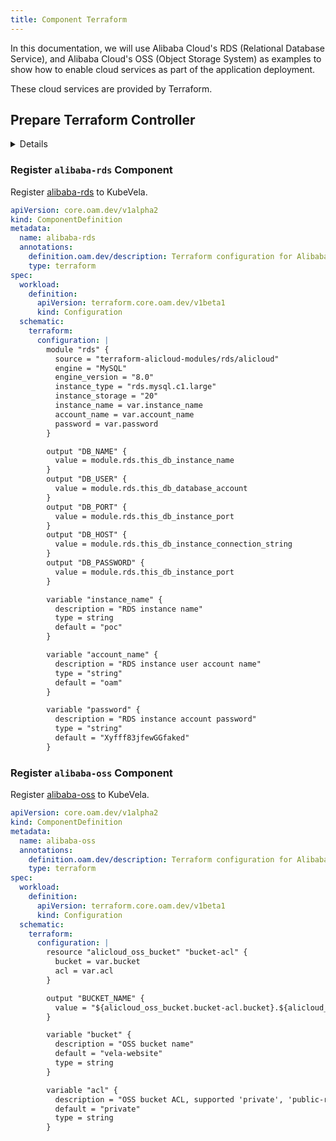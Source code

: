```yaml
---
title: Component Terraform
---
```


In this documentation, we will use Alibaba Cloud's RDS (Relational Database Service), and Alibaba Cloud's OSS (Object Storage System) as examples to show how to enable cloud services as part of the application deployment.

These cloud services are provided by Terraform.

## Prepare Terraform Controller

<details>

Download the latest chart, like `terraform-controller-chart-0.1.8.tgz`, from the latest [releases list](https://github.com/oam-dev/terraform-controller/releases) and install it.

```shell
$ helm install terraform-controller terraform-controller-0.1.8.tgz
NAME: terraform-controller
LAST DEPLOYED: Mon Apr 26 15:55:35 2021
NAMESPACE: default
STATUS: deployed
REVISION: 1
TEST SUITE: None
```

### Apply Provider Credentials

By applying Terraform Provider credentials, Terraform controller can be authenticated to deploy and manage cloud resources.

Please refer to [Terraform controller getting started](https://github.com/oam-dev/terraform-controller/blob/master/getting-started.md) on how to apply Provider for Alibaba Cloud or AWS.

</details>

### Register `alibaba-rds` Component

Register [alibaba-rds](https://github.com/oam-dev/kubevela/tree/master/docs/examples/terraform/cloud-resource-provision-and-consume/ComponentDefinition-alibaba-rds.yaml) to KubeVela.

```yaml
apiVersion: core.oam.dev/v1alpha2
kind: ComponentDefinition
metadata:
  name: alibaba-rds
  annotations:
    definition.oam.dev/description: Terraform configuration for Alibaba Cloud RDS object
    type: terraform
spec:
  workload:
    definition:
      apiVersion: terraform.core.oam.dev/v1beta1
      kind: Configuration
  schematic:
    terraform:
      configuration: |
        module "rds" {
          source = "terraform-alicloud-modules/rds/alicloud"
          engine = "MySQL"
          engine_version = "8.0"
          instance_type = "rds.mysql.c1.large"
          instance_storage = "20"
          instance_name = var.instance_name
          account_name = var.account_name
          password = var.password
        }

        output "DB_NAME" {
          value = module.rds.this_db_instance_name
        }
        output "DB_USER" {
          value = module.rds.this_db_database_account
        }
        output "DB_PORT" {
          value = module.rds.this_db_instance_port
        }
        output "DB_HOST" {
          value = module.rds.this_db_instance_connection_string
        }
        output "DB_PASSWORD" {
          value = module.rds.this_db_instance_port
        }

        variable "instance_name" {
          description = "RDS instance name"
          type = string
          default = "poc"
        }

        variable "account_name" {
          description = "RDS instance user account name"
          type = "string"
          default = "oam"
        }

        variable "password" {
          description = "RDS instance account password"
          type = "string"
          default = "Xyfff83jfewGGfaked"
        }

```

### Register `alibaba-oss` Component

Register [alibaba-oss](https://github.com/oam-dev/kubevela/tree/master/docs/examples/terraform/cloud-resource-provision-and-consume/ComponentDefinition-alibaba-oss.yaml) to KubeVela.


```yaml
apiVersion: core.oam.dev/v1alpha2
kind: ComponentDefinition
metadata:
  name: alibaba-oss
  annotations:
    definition.oam.dev/description: Terraform configuration for Alibaba Cloud OSS object
    type: terraform
spec:
  workload:
    definition:
      apiVersion: terraform.core.oam.dev/v1beta1
      kind: Configuration
  schematic:
    terraform:
      configuration: |
        resource "alicloud_oss_bucket" "bucket-acl" {
          bucket = var.bucket
          acl = var.acl
        }

        output "BUCKET_NAME" {
          value = "${alicloud_oss_bucket.bucket-acl.bucket}.${alicloud_oss_bucket.bucket-acl.extranet_endpoint}"
        }

        variable "bucket" {
          description = "OSS bucket name"
          default = "vela-website"
          type = string
        }

        variable "acl" {
          description = "OSS bucket ACL, supported 'private', 'public-read', 'public-read-write'"
          default = "private"
          type = string
        }


```
